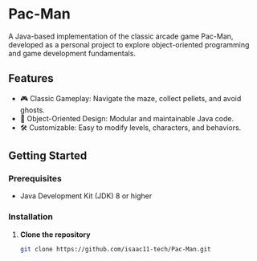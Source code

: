 # Pac-Man

A Java-based implementation of the classic arcade game Pac-Man, developed as a personal project to explore object-oriented programming and game development fundamentals.

## Features

- 🎮 Classic Gameplay: Navigate the maze, collect pellets, and avoid ghosts.
- 🧱 Object-Oriented Design: Modular and maintainable Java code.
- 🛠️ Customizable: Easy to modify levels, characters, and behaviors.

## Getting Started

### Prerequisites

- Java Development Kit (JDK) 8 or higher

### Installation

1. **Clone the repository**
   ```bash
   git clone https://github.com/isaac11-tech/Pac-Man.git

